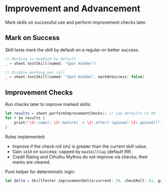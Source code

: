 # Improvement and Advancement

Mark skills on successful use and perform improvement checks later.

## Mark on Success

Skill tests mark the skill by default on a regular-or-better success.

```swift
// Marking is enabled by default
_ = sheet.testSkill(named: "Spot Hidden")

// Disable marking per roll
_ = sheet.testSkill(named: "Spot Hidden", markOnSuccess: false)
```

## Improvement Checks

Run checks later to improve marked skills:

```swift
let results = sheet.performImprovementChecks() // cap defaults to 99
for r in results {
    print("\(r.name): \(r.before) -> \(r.after) (gained: \(r.gained))")
}
```

Rules implemented:

- Improve if the check roll (`d%`) is greater than the current skill value.
- Gain `1d10` on success; capped by `maxSkillCap` (default 99).
- Credit Rating and Cthulhu Mythos do not improve via checks; their marks are cleared.

Pure helper for deterministic logic:

```swift
let delta = SkillTester.improvementDelta(current: 50, checkRoll: 61, gainRoll: 7) // 7
```

